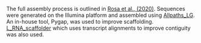 The full assembly process is outlined in [Rosa et al., (2020)](https://www.ncbi.nlm.nih.gov/pmc/articles/PMC7370270/). Sequences were generated on the Illumina platform and assembled using [Allpaths_LG](https://www.ncbi.nlm.nih.gov/pmc/articles/PMC3029755/). An in-house tool, Pygap, was used to improve scaffolding. [L_RNA_scaffolder](https://www.ncbi.nlm.nih.gov/pmc/articles/PMC3846640/) which uses transcript alignments to improve contiguity was also used.
